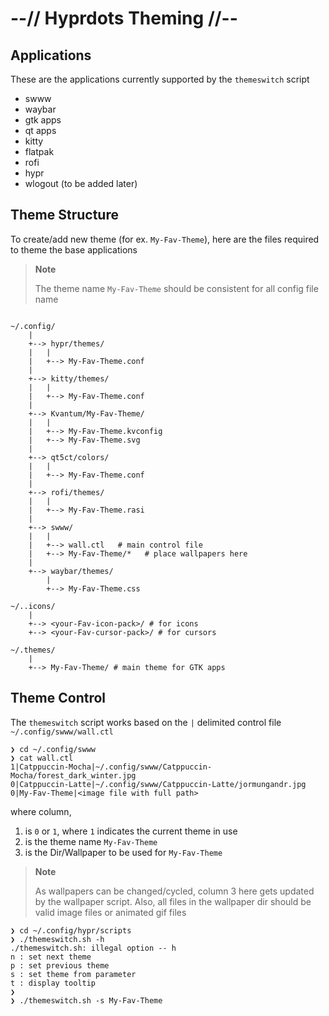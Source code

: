 # --// Hyprdots Theming //--

## Applications

These are the applications currently supported by the `themeswitch` script
- swww
- waybar
- gtk apps
- qt apps
- kitty
- flatpak
- rofi
- hypr
- wlogout (to be added later)


## Theme Structure

To create/add new theme (for ex. `My-Fav-Theme`), here are the files required to theme the base applications

> **Note**
>
> The theme name `My-Fav-Theme` should be consistent for all config file name

```shell

~/.config/
    |
    +--> hypr/themes/
    |   |
    |   +--> My-Fav-Theme.conf
    |
    +--> kitty/themes/
    |   |
    |   +--> My-Fav-Theme.conf
    |
    +--> Kvantum/My-Fav-Theme/
    |   |
    |   +--> My-Fav-Theme.kvconfig
    |   +--> My-Fav-Theme.svg
    |
    +--> qt5ct/colors/
    |   |
    |   +--> My-Fav-Theme.conf
    |
    +--> rofi/themes/
    |   |
    |   +--> My-Fav-Theme.rasi
    |
    +--> swww/
    |   |
    |   +--> wall.ctl   # main control file
    |   +--> My-Fav-Theme/*   # place wallpapers here
    |
    +--> waybar/themes/
        |
        +--> My-Fav-Theme.css

~/..icons/
    |
    +--> <your-Fav-icon-pack>/ # for icons
    +--> <your-Fav-cursor-pack>/ # for cursors

~/.themes/
    |
    +--> My-Fav-Theme/ # main theme for GTK apps

```


## Theme Control

The `themeswitch` script works based on the `|` delimited control file `~/.config/swww/wall.ctl`

```shell
❯ cd ~/.config/swww
❯ cat wall.ctl
1|Catppuccin-Mocha|~/.config/swww/Catppuccin-Mocha/forest_dark_winter.jpg
0|Catppuccin-Latte|~/.config/swww/Catppuccin-Latte/jormungandr.jpg
0|My-Fav-Theme|<image file with full path>
```

where column,
1. is `0` or `1`, where `1` indicates the current theme in use
2. is the theme name `My-Fav-Theme`
3. is the Dir/Wallpaper to be used for `My-Fav-Theme` 

> **Note**
>
> As wallpapers can be changed/cycled, column 3 here gets updated by the wallpaper script.
> Also, all files in the wallpaper dir should be valid image files or animated gif files

```shell
❯ cd ~/.config/hypr/scripts
❯ ./themeswitch.sh -h
./themeswitch.sh: illegal option -- h
n : set next theme
p : set previous theme
s : set theme from parameter
t : display tooltip
❯ 
❯ ./themeswitch.sh -s My-Fav-Theme
```
